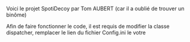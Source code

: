 Voici le projet SpotiDecoy
par Tom AUBERT (car il a oublié de trouver un binôme)

Afin de faire fonctionner le code, il est requis de modifier la classe dispatcher, remplacer le lien du fichier Config.ini le votre
